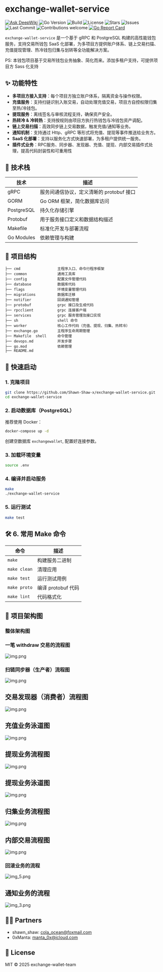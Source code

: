 # exchange-wallet-service
[![Ask DeepWiki](https://deepwiki.com/badge.svg)](https://deepwiki.com/Shawn-Shaw-x/exchange-wallet-service)
![Go Version](https://img.shields.io/badge/Go-1.20%2B-blue?logo=go)
![Build](https://img.shields.io/badge/build-passing-brightgreen?logo=github-actions)
![License](https://img.shields.io/github/license/Shawn-Shaw-x/exchange-wallet-service)
![Stars](https://img.shields.io/github/stars/Shawn-Shaw-x/exchange-wallet-service?style=social)
![Issues](https://img.shields.io/github/issues/Shawn-Shaw-x/exchange-wallet-service)
![Last Commit](https://img.shields.io/github/last-commit/Shawn-Shaw-x/exchange-wallet-service)
![Contributions welcome](https://img.shields.io/badge/contributions-welcome-brightgreen.svg?style=flat)
[![Go Report Card](https://goreportcard.com/badge/github.com/Shawn-Shaw-x/exchange-wallet-service)](https://goreportcard.com/report/github.com/Shawn-Shaw-x/exchange-wallet-service)

`exchange-wallet-service` 是一个基于 gRPC 和 PostgreSQL 构建的高性能钱包服务，支持交易所钱包 SaaS 化部署，为多项目方提供账户体系、链上交易扫描、充值提现管理、热冷钱包归集与划转等全功能解决方案。

PS: 本钱包项目基于交易所钱包业务抽象、简化而来。添加多租户支持，可提供项目方 Sass 化支持

## ✨ 功能特性

- **多项目方接入支持**：每个项目方独立账户体系，隔离资金与操作权限。
- **充值服务**：支持扫链识别入账交易，自动处理充值交易，项目方自控权限归集至热/冷钱包。
- **提现服务**：离线签名与审核流程支持，确保资产安全。
- **热转冷 & 冷转热**：支持按规则由项目方执行热钱包与冷钱包资产调配。
- **链上交易扫描**：高效同步链上交易数据，触发充值/通知等业务。
- **通知机制**：支持通过 Http、gRPC 等形式将充值、提现等事件推送给业务方。
- **SaaS 化部署**：支持以服务化方式快速部署，为多租户提供统一服务。
- **插件式业务**：RPC服务、同步器、发现器、充值、提现、内部交易插件式处理，提高代码封装性和可重用性

## 🧱 技术栈

| 技术 | 描述 |
|------|------|
| gRPC | 服务间通信协议，定义清晰的 protobuf 接口 |
| GORM | Go ORM 框架，简化数据库访问 |
| PostgreSQL | 持久化存储引擎 |
| Protobuf | 用于服务接口定义和数据结构描述 |
| Makefile | 标准化开发与部署流程 |
| Go Modules | 依赖管理与构建 |

## 📂 项目结构

```
├── cmd                 主程序入口、命令行程序框架
├── common              通用工具库
├── config              配置文件管理代码
├── database            数据库代码
├── flags               环境变量管理代码
├── migrations          数据库迁移
├── notifier            回调通知管理
├── protobuf            grpc 接口及生成代码
├── rpcclient           grpc 连接客户端
├── services            grpc 服务管理及接口实现
├── sh                  shell 命令
├── worker              核心工作代码（充值、提现、归集、热转冷）
├── exchange.go         主程序生命周期管理
├── Makefile  shell     命令管理
├── devops.md           开发步骤
├── go.mod              依赖管理
├── README.md   
```

## 🚀 快速启动

### 1. 克隆项目

```bash
git clone https://github.com/Shawn-Shaw-x/exchange-wallet-service.git
cd exchange-wallet-service
```

### 2. 启动数据库（PostgreSQL）

推荐使用 Docker：

```bash
docker-compose up -d
```
创建空数据库 `exchangewallet`, 配置好连接参数。

### 3. 加载环境变量
```bash
source .env
```

### 4. 编译并启动服务

```bash
make 
./exchange-wallet-service
```


### 5. 运行测试

```bash
make test
```

## 🛠️ 6. 常用 Make 命令

| 命令           | 描述             |
|--------------|----------------|
| `make `      | 构建服务二进制        |
| `make clean` | 清理应用           |
| `make test`  | 运行测试用例         |
| `make proto` | 编译 protobuf 代码 |
| `make lint`  | 代码格式化          |

## 🍌 项目架构图

### 整体架构图


### 一笔 withdraw 交易的流程图

![img.png](images/withdrawTx.png)

### 扫链同步器（生产者）流程图

![img.png](images/synchronizer.png)

## 交易发现器（消费者）流程图

![img.png](images/finder.png)

## 充值业务泳道图

![img.png](images/depositBusiness.png)

## 提现业务流程图
![img.png](images/withdrawStruct.png)

## 提现业务泳道图

![img.png](images/withdrawSwim.png)

## 归集业务流程图

![img.png](images/collectStruct.png)

## 内部交易流程图

![img.png](images/internalStruct.png)

### 回滚业务的流程

![img_5.png](images/fallbackStruct.png)

## 通知业务的流程

![img_3.png](images/notifyStruct.png)

## 👬🏻 Partners

- shawn_shaw: cola_ocean@foxmail.com
- 0xManta: manta_0x@icloud.com

## 📄 License

MIT © 2025 exchange-wallet-team
